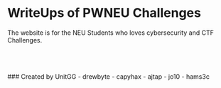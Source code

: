 <br>
<br>
<img src="https://github.com/drew-byte/pwneu-writeups/blob/main/00x8%20saved%20images/Screenshot%20from%202024-03-22%2017-24-32.png" alt="">
 <br>
  <br>
 
# WriteUps of PWNEU Challenges

The website is for the NEU Students who loves cybersecurity and CTF Challenges.

<br>
<br>
<img src="https://github.com/drew-byte/pwneu-writeups/blob/main/00x8%20saved%20images/zero.png" alt="">
 <br>
<br>
### Created by UnitGG
- drewbyte
- capyhax
- ajtap
- jo10
- hams3c
